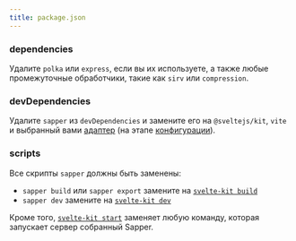 ```yaml
---
title: package.json
---
```


### dependencies

Удалите `polka` или `express`, если вы их используете, а также любые промежуточные обработчики, такие как `sirv` или `compression`.

### devDependencies

Удалите `sapper` из `devDependencies` и замените его на `@sveltejs/kit`, `vite` и выбранный вами [адаптер](/docs#адаптеры) (на этапе [конфигурации](#файлы-проекта-конфигурация)).

### scripts

Все скрипты `sapper` должны быть заменены:

* `sapper build` или `sapper export` замените на [`svelte-kit build`](/docs#svelte-kit-cli-svelte-kit-build)
* `sapper dev` замените на [`svelte-kit dev`](/docs#svelte-kit-cli-svelte-kit-dev)

Кроме того, [`svelte-kit start`](/docs#svelte-kit-cli-svelte-kit-start) заменяет любую команду, которая запускает сервер собранный Sapper.